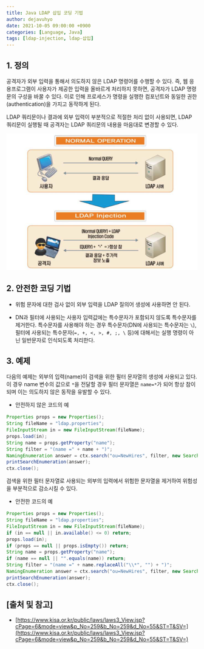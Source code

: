 ```yaml
---
title: Java LDAP 삽입 코딩 기법
author: dejavuhyo
date: 2021-10-05 09:00:00 +0900
categories: [Language, Java]
tags: [ldap-injection, ldap-삽입]
---
```


## 1. 정의
공격자가 외부 입력을 통해서 의도하지 않은 LDAP 명령어를 수행할 수 있다. 즉, 웹 응용프로그램이 사용자가 제공한 입력을 올바르게 처리하지 못하면, 공격자가 LDAP 명령문의 구성을 바꿀 수 있다. 이로 인해 프로세스가 명령을 실행한 컴포넌트와 동일한 권한(authentication)을 가지고 동작하게 된다.

LDAP 쿼리문이나 결과에 외부 입력이 부분적으로 적절한 처리 없이 사용되면, LDAP 쿼리문이 실행될 때 공격자는 LDAP 쿼리문의 내용을 마음대로 변경할 수 있다.

![ldap-injection](/assets/img/2021-10-05-ldap-injection/ldap-injection.png)

## 2. 안전한 코딩 기법

* 위험 문자에 대한 검사 없이 외부 입력을 LDAP 질의어 생성에 사용하면 안 된다.

* DN과 필터에 사용되는 사용자 입력값에는 특수문자가 포함되지 않도록 특수문자를 제거한다. 특수문자를 사용해야 하는 경우 특수문자(DN에 사용되는 특수문자는 `\`), 필터에 사용되는 특수문자(`=, +, <, >, #, ;, \` 등)에 대해서는 실행 명령이 아닌 일반문자로 인식되도록 처리한다.

## 3. 예제
다음의 예제는 외부의 입력(name)이 검색을 위한 필터 문자열의 생성에 사용되고 있다. 이 경우 name 변수의 값으로 `*`을 전달할 경우 필터 문자열은 `name=*`가 되어 항상 참이 되며 이는 의도하지 않은 동작을 유발할 수 있다.

* 안전하지 않은 코드의 예

```java
Properties props = new Properties();
String fileName = "ldap.properties";
FileInputStream in = new FileInputStream(fileName);
props.load(in);
String name = props.getProperty("name");
String filter = "(name =" + name + ")";
NamingEnumeration answer = ctx.search("ou=NewHires", filter, new SearchControls());
printSearchEnumeration(answer);
ctx.close();
```

검색을 위한 필터 문자열로 사용되는 외부의 입력에서 위험한 문자열을 제거하여 위험성을 부분적으로 감소시킬 수 있다.

* 안전한 코드의 예

```java
Properties props = new Properties();
String fileName = "ldap.properties";
FileInputStream in = new FileInputStream(fileName);
if (in == null || in.available() <= 0) return;
props.load(in);
if (props == null || props.isEmpty()) return;
String name = props.getProperty("name");
if (name == null || "".equals(name)) return;
String filter = "(name =" + name.replaceAll("\\*", "") + ")";
NamingEnumeration answer = ctx.search("ou=NewHires", filter, new SearchControls());
printSearchEnumeration(answer);
ctx.close();
```

## [출처 및 참고]
* [https://www.kisa.or.kr/public/laws/laws3_View.jsp?cPage=6&mode=view&p_No=259&b_No=259&d_No=55&ST=T&SV=](https://www.kisa.or.kr/public/laws/laws3_View.jsp?cPage=6&mode=view&p_No=259&b_No=259&d_No=55&ST=T&SV=)
